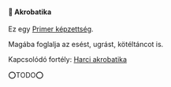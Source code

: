 #### 🔴 Akrobatika

Ez egy [Primer képzettség](../010_karakteralkotas.md#primer-%C3%A9s-szekunder-ismeretek-kateg%C3%B3ri%C3%A1i).

Magába foglalja az esést, ugrást, kötéltáncot is.

Kapcsolódó fortély: [Harci akrobatika](../fortelyok.harci/harci_akrobatika.md)

⭕TODO⭕
